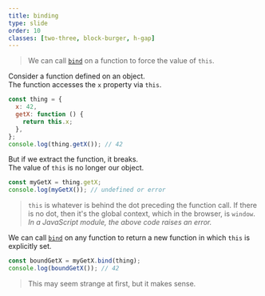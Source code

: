```yaml
---
title: binding
type: slide
order: 10
classes: [two-three, block-burger, h-gap]
---
```


> We can call [`bind`] on a function to force the value of `this`.

Consider a function defined on an object.<br>
The function accesses the `x` property via `this`.

```js
const thing = {
  x: 42,
  getX: function () {
    return this.x;
  },
};
console.log(thing.getX()); // 42
```

But if we extract the function, it breaks.<br>
The value of `this` is no longer our object.

```js
const myGetX = thing.getX;
console.log(myGetX()); // undefined or error
```

> `this` is whatever is behind the dot preceding the function call.
If there is no dot, then it's the global context, which in the browser, is `window`.
*In a JavaScript module, the above code raises an error.*

We can call [`bind`] on any function to return a new function in which `this` is explicitly set.

```js
const boundGetX = myGetX.bind(thing);
console.log(boundGetX()); // 42
```

> This may seem strange at first, but it makes sense.

[`bind`]: https://developer.mozilla.org/en-US/docs/Web/JavaScript/Reference/Global_Objects/Function/bind